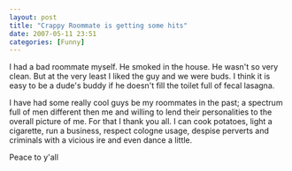 ```yaml
---
layout: post
title: "Crappy Roommate is getting some hits"
date: 2007-05-11 23:51
categories: [Funny]
---
```


I had a bad roommate myself. He smoked in the house. He wasn't so very clean. But at the very least I liked the guy and we were buds. I think it is easy to be a dude's buddy if he doesn't fill the toilet full of fecal lasagna.

I have had some really cool guys be my roommates in the past; a spectrum full of men different then me and willing to lend their personalities to the overall picture of me. For that I thank you all. I can cook potatoes, light a cigarette, run a business, respect cologne usage, despise perverts and criminals with a vicious ire and even dance a little.

Peace to y'all